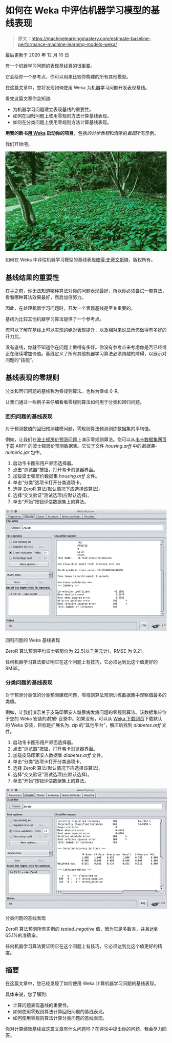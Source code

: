 # 如何在 Weka 中评估机器学习模型的基线表现

> 原文：<https://machinelearningmastery.com/estimate-baseline-performance-machine-learning-models-weka/>

最后更新于 2020 年 12 月 10 日

有一个机器学习问题的表现基线真的很重要。

它会给你一个参考点，你可以用来比较你构建的所有其他模型。

在这篇文章中，您将发现如何使用 Weka 为机器学习问题开发表现基线。

看完这篇文章你会知道:

*   为机器学习问题建立表现基线的重要性。
*   如何在回归问题上使用零规则方法计算基线表现。
*   如何在分类问题上使用零规则方法计算基线表现。

**用我的新书[用 Weka](https://machinelearningmastery.com/machine-learning-mastery-weka/) 启动你的项目**，包括*的分步教程*和清晰的*截图*所有示例。

我们开始吧。

![How To Estimate A Baseline Performance For Your Machine Learning Models in Weka](img/d1277cb7b98d6082f49f82cf32dff35b.png)

如何在 Weka 中评估机器学习模型的基线表现[彼得·史蒂文斯](https://www.flickr.com/photos/nordique/14016458420/)摄，版权所有。

## 基线结果的重要性

在手之前，你无法知道哪种算法对你的问题表现最好，所以你必须尝试一套算法，看看哪种算法效果最好，然后加倍努力。

因此，在处理机器学习问题时，开发一个表现基线是至关重要的。

基线为比较其他机器学习算法提供了一个参考点。

您可以了解在基线上可以实现的绝对表现提升，以及相对来说显示您做得有多好的升力比。

没有底线，你就不知道你在问题上做得有多好。你没有参考点来考虑你是否已经或正在继续增加价值。基线定义了所有其他机器学习算法必须跨越的障碍，以展示对问题的“技能”。

## 基线表现的零规则

分类和回归问题的基线称为零规则算法。也称为零或 0-R。

让我们通过一些例子来仔细看看零规则算法如何用于分类和回归问题。

### 回归问题的基线表现

对于预测数值的回归预测建模问题，零规则算法预测训练数据集的平均值。

例如，让我们在[波士顿房价预测问题](https://archive.ics.uci.edu/ml/datasets/Housing)上演示零规则算法。您可以从[韦卡数据集网页](https://sourceforge.net/projects/weka/files/datasets/)下载 ARFF 的波士顿房价预测数据集。它位于文件 *housing.arff* 中的*数据集-numeric.jar* 包中。

1.  启动韦卡图形用户界面选择器。
2.  点击“浏览器”按钮，打开韦卡浏览器界面。
3.  加载波士顿房价数据集 *housing.arff* 文件。
4.  单击“分类”选项卡打开分类选项卡。
5.  选择 ZeroR 算法(默认情况下应选择该算法)。
6.  选择“交叉验证”测试选项(应默认选择)。
7.  单击“开始”按钮评估数据集上的算法。

![Weka Baseline Performance For a Regression Problem](img/9e20abcb02e7946a092011a41528b6b7.png)

回归问题的 Weka 基线表现

ZeroR 算法预测平均波士顿房价为 22.5(以千美元计)，RMSE 为 9.21。

任何机器学习算法要证明它在这个问题上有技巧，它必须达到比这个值更好的 RMSE。

### 分类问题的基线表现

对于预测分类值的分类预测建模问题，零规则算法预测训练数据集中观察值最多的类值。

例如，让我们演示关于皮马印第安人糖尿病发病问题的零规则算法。该数据集应位于您的 Weka 安装的*数据/* 目录中。如果没有，可以从 [Weka 下载网页](https://waikato.github.io/weka-wiki/downloading_weka/)下载默认的 Weka 安装，目标是扩展名为. zip 的“其他平台”，解压后找到 *diabetes.arff* 文件。

1.  启动韦卡图形用户界面选择器。
2.  点击“浏览器”按钮，打开韦卡浏览器界面。
3.  加载皮马印第安人数据集 *diabetes.arff* 文件。
4.  单击“分类”选项卡打开分类选项卡。
5.  选择 ZeroR 算法(默认情况下应选择该算法)。
6.  选择“交叉验证”测试选项(应默认选择)。
7.  单击“开始”按钮评估数据集上的算法。

![Weka Baseline Performance For a Classification Problem](img/f42ff36dd967c1fcf42a826cf5179f82.png)

分类问题的基线表现

ZeroR 算法预测所有实例的 *tested_negative* 值，因为它是多数类，并且达到 65.1%的准确率。

任何机器学习算法要证明它在这个问题上有技巧，它必须达到比这个值更好的精度。

## 摘要

在这篇文章中，您已经发现了如何使用 Weka 计算机器学习问题的基线表现。

具体来说，您了解到:

*   计算问题表现基线的重要性。
*   如何使用零规则算法计算回归问题的基线表现。
*   如何使用零规则算法计算分类问题的基线表现。

你对计算绩效基线或这篇文章有什么问题吗？在评论中提出你的问题，我会尽力回答。